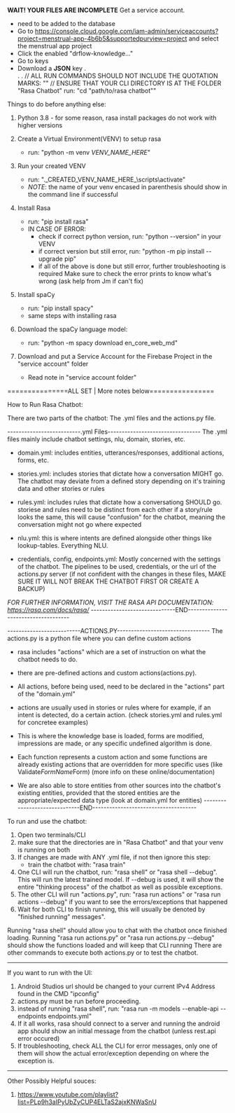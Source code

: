 **WAIT! YOUR FILES ARE INCOMPLETE**
Get a service account.
- need to be added to the database
- Go to https://console.cloud.google.com/iam-admin/serviceaccounts?project=menstrual-app-4b6b5&supportedpurview=project and select the menstrual app project
- Click the enabled "drflow-knowledge..."
- Go to keys
- Download a **JSON** key
.   
.
.
// ALL RUN COMMANDS SHOULD NOT INCLUDE THE QUOTATION MARKS: ""
// ENSURE THAT YOUR CLI DIRECTORY IS AT THE FOLDER "Rasa Chatbot" run: "cd "path/to/rasa chatbot""

Things to do before anything else:

1. Python 3.8 - for some reason, rasa install packages 
do not work with higher versions

2. Create a Virtual Environment(VENV) to setup rasa
	- run: "python -m venv _VENV_NAME_HERE_"

3. Run your created VENV
	- run: ".\_CREATED_VENV_NAME_HERE_\scripts\activate"
	- *NOTE*: the name of your venv encased in parenthesis 
		should show in the command line if successful

4. Install Rasa
	- run: "pip install rasa"
	- IN CASE OF ERROR:
		- check if correct python version, run: "python --version" in your VENV
		- if correct version but still error, run: "python -m pip install --upgrade pip"
		- if all of the above is done but still error, further troubleshooting is required
		Make sure to check the error prints to know what's wrong (ask help from Jm if can't fix)

5. Install spaCy
	- run: "pip install spacy"
	- same steps with installing rasa

6. Download the spaCy language model:
	- run: "python -m spacy download en_core_web_md"

7. Download and put a Service Account for the Firebase Project in the "service account" folder
	- Read note in "service account folder"

===============ALL SET | More notes below================

How to Run Rasa Chatbot:

There are two parts of the chatbot: The .yml files and the actions.py file. 

--------------------------.yml Files---------------------------------
The .yml files mainly include chatbot settings, nlu, domain, stories, etc.
- domain.yml: includes entities, utterances/responses, additional actions, forms, etc.

- stories.yml: includes stories that dictate how a conversation MIGHT go. The chatbot may deviate from a defined story 
	depending on it's training data and other stories or rules

- rules.yml: includes rules that dictate how a conversationg SHOULD go. storiese and rules need to be distinct from each other
	if a story/rule looks the same, this will cause "confusion" for the chatbot, meaning the conversation might not go where expected

- nlu.yml: this is where intents are defined alongside other things like lookup-tables. Everything NLU.

- credentials, config, endpoints.yml: Mostly concerned with the settings of the chatbot. The pipelines to be used, credentials, or the url of the actions.py server
	(if not confident with the changes in these files, MAKE SURE IT WILL NOT BREAK THE CHATBOT FIRST OR CREATE A BACKUP)

*FOR FURTHER INFORMATION, VISIT THE RASA API DOCUMENTATION: https://rasa.com/docs/rasa/*
------------------------------END------------------------------------

--------------------------ACTIONS.PY---------------------------------
The actions.py is a python file where you can define custom actions
- rasa includes "actions" which are a set of instruction on what the chatbot needs to do.

- there are pre-defined actions and custom actions(actions.py).

- All actions, before being used, need to be declared in the "actions" part of the "domain.yml"

- actions are usually used in stories or rules where for example, if an intent is detected, do a certain action. (check stories.yml and rules.yml for concretee examples)

- This is where the knowledge base is loaded, forms are modified, impressions are made, or any specific undefined algorithm is done.

- Each function represents a custom action and some functions are already existing actions that are overridden for more specific uses (like Validate*FormName*Form)
	(more info on these online/documentation)

- We are also able to store entities from other sources into the chatbot's existing entities, provided that the stored entities are the appropriate/expected data type (look at domain.yml for entities)
------------------------------END-------------------------------------

To run and use the chatbot:

1. Open two terminals/CLI
2. make sure that the directories are in "Rasa Chatbot" and that your venv is running on both
3. If changes are made with ANY .yml file, if not then ignore this step:
	- train the chatbot with: "rasa train"
4. One CLI will run the chatbot, run: "rasa shell" or "rasa shell --debug". This will run the latest trained model. If --debug is used, it will show the entire "thinking process" of the chatbot as well as possible exceptions. 
5. The other CLI will run "actions.py", run: "rasa run actions" or "rasa run actions --debug" if you want to see the errors/exceptions that happened
6. Wait for both CLI to finish running, this will usually be denoted by "finished running" messages". 

Running "rasa shell" should allow you to chat with the  chatbot once finished loading.
Running "rasa run actions.py" or "rasa run actions.py --debug" should  show the functions loaded and will keep that CLI running
There are other commands to execute both actions.py or to test the chatbot.

-------------------------------------------------------------------------

If you want to run with the UI:
1. Android Studios url should be changed to your current IPv4 Address found in the CMD "ipconfig"
2. actions.py must be run before proceeding.
3. instead of running "rasa shell", run: "rasa run -m models --enable-api --endpoints endpoints.yml"
4. If it all works, rasa should connect to a server and running the android app should show an initial message from the chatbot (unless rest.api error occured)
5. If troubleshooting, check ALL the CLI for error messages, only one of them will show the actual error/exception depending on where the exception is.

-------------------------------------------------------------------------

Other Possibly Helpful souces:
1. https://www.youtube.com/playlist?list=PLp9h3aIPyUbZyCUP4ELTaS2ajxKNWaSnU
